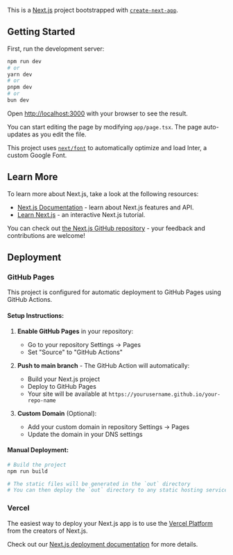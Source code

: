 This is a [Next.js](https://nextjs.org/) project bootstrapped with [`create-next-app`](https://github.com/vercel/next.js/tree/canary/packages/create-next-app).

## Getting Started

First, run the development server:

```bash
npm run dev
# or
yarn dev
# or
pnpm dev
# or
bun dev
```

Open [http://localhost:3000](http://localhost:3000) with your browser to see the result.

You can start editing the page by modifying `app/page.tsx`. The page auto-updates as you edit the file.

This project uses [`next/font`](https://nextjs.org/docs/basic-features/font-optimization) to automatically optimize and load Inter, a custom Google Font.

## Learn More

To learn more about Next.js, take a look at the following resources:

- [Next.js Documentation](https://nextjs.org/docs) - learn about Next.js features and API.
- [Learn Next.js](https://nextjs.org/learn) - an interactive Next.js tutorial.

You can check out [the Next.js GitHub repository](https://github.com/vercel/next.js/) - your feedback and contributions are welcome!

## Deployment

### GitHub Pages

This project is configured for automatic deployment to GitHub Pages using GitHub Actions.

#### Setup Instructions:

1. **Enable GitHub Pages** in your repository:

   - Go to your repository Settings → Pages
   - Set "Source" to "GitHub Actions"

2. **Push to main branch** - The GitHub Action will automatically:

   - Build your Next.js project
   - Deploy to GitHub Pages
   - Your site will be available at `https://yourusername.github.io/your-repo-name`

3. **Custom Domain** (Optional):
   - Add your custom domain in repository Settings → Pages
   - Update the domain in your DNS settings

#### Manual Deployment:

```bash
# Build the project
npm run build

# The static files will be generated in the `out` directory
# You can then deploy the `out` directory to any static hosting service
```

### Vercel

The easiest way to deploy your Next.js app is to use the [Vercel Platform](https://vercel.com/new?utm_medium=default-template&filter=next.js&utm_source=create-next-app&utm_campaign=create-next-app-readme) from the creators of Next.js.

Check out our [Next.js deployment documentation](https://nextjs.org/docs/deployment) for more details.
